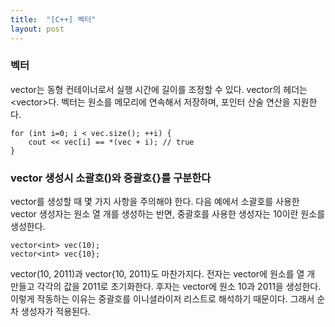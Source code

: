```yaml
---
title:  "[C++] 벡터"
layout: post
---
```


### 벡터

vector는 동형 컨테이너로서 실행 시간에 길이를 조정할 수 있다. vector의 헤더는 <vector\>다. 벡터는 원소를 메모리에 연속해서 저장하며, 포인터 산술 연산을 지원한다.


```
for (int i=0; i < vec.size(); ++i) {
    cout << vec[i] == *(vec + i); // true
}
```

### vector 생성시 소괄호()와 중괄호{}를 구분한다
vector를 생성할 때 몇 가지 사항을 주의해야 한다. 다음 예에서 소괄호를 사용한 vector 생성자는 원소 열 개를 생성하는 반면, 중괄호를 사용한 생성자는 10이란 원소를 생성한다.

```
vector<int> vec(10);
vector<int> vec{10};
```

vector<int>(10, 2011)과 vector<int>{10, 2011}도 마찬가지다. 전자는 vector에 원소를 열 개 만들고 각각의 값을 2011로 초기화한다. 후자는 vector에 원소 10과 2011을 생성한다.  이렇게 작동하는 이유는 중괄호를 이니셜라이저 리스트로 해석하기 때문이다. 그래서 순차 생성자가 적용된다.
